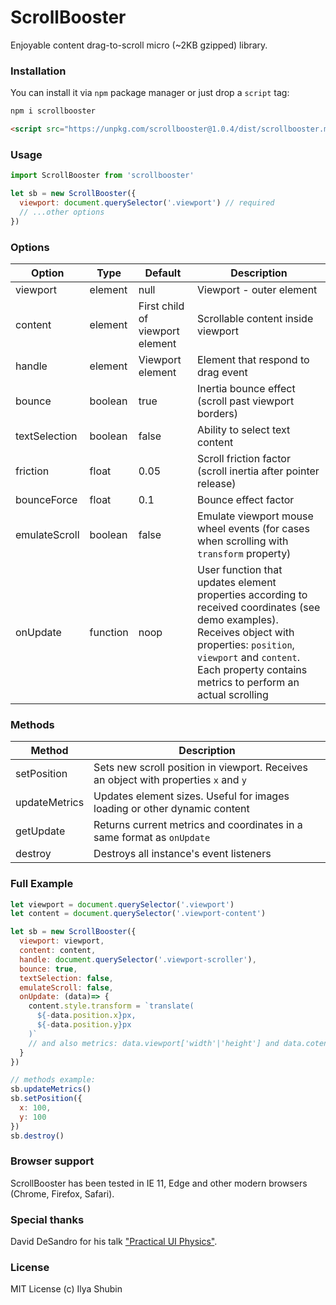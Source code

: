 # ScrollBooster

Enjoyable content drag-to-scroll micro (~2KB gzipped) library.

### Installation

You can install it via `npm` package manager or just drop a `script` tag:

``` bash
npm i scrollbooster
```

``` html
<script src="https://unpkg.com/scrollbooster@1.0.4/dist/scrollbooster.min.js"></script>
```

### Usage

``` js
import ScrollBooster from 'scrollbooster'

let sb = new ScrollBooster({
  viewport: document.querySelector('.viewport') // required
  // ...other options
})
```

### Options

Option | Type | Default | Description
------ | ---- | ------- | -----------
viewport | element | null | Viewport - outer element
content | element | First child of viewport element | Scrollable content inside viewport
handle | element | Viewport element | Element that respond to drag event
bounce | boolean | true | Inertia bounce effect (scroll past viewport borders)
textSelection | boolean | false | Ability to select text content
friction | float | 0.05 | Scroll friction factor (scroll inertia after pointer release)
bounceForce | float | 0.1 | Bounce effect factor
emulateScroll | boolean | false | Emulate viewport mouse wheel events (for cases when scrolling with `transform` property)
onUpdate | function | noop | User function that updates element properties according to received coordinates (see demo examples). Receives object with properties: `position`, `viewport` and `content`. Each property contains metrics to perform an actual scrolling

### Methods

Method | Description
------ | -----------
setPosition | Sets new scroll position in viewport. Receives an object with properties `x` and `y`
updateMetrics | Updates element sizes. Useful for images loading or other dynamic content
getUpdate | Returns current metrics and coordinates in a same format as `onUpdate`
destroy | Destroys all instance's event listeners

### Full Example

``` js
let viewport = document.querySelector('.viewport')
let content = document.querySelector('.viewport-content')

let sb = new ScrollBooster({
  viewport: viewport,
  content: content,
  handle: document.querySelector('.viewport-scroller'), 
  bounce: true,
  textSelection: false,
  emulateScroll: false,
  onUpdate: (data)=> {
    content.style.transform = `translate(
      ${-data.position.x}px,
      ${-data.position.y}px
    )`
    // and also metrics: data.viewport['width'|'height'] and data.cotent['width'|'height']
  }
})

// methods example:
sb.updateMetrics()
sb.setPosition({
  x: 100,
  y: 100
})
sb.destroy()
```

### Browser support

ScrollBooster has been tested in IE 11, Edge and other modern browsers (Chrome, Firefox, Safari).

### Special thanks

David DeSandro for his talk ["Practical UI Physics"](https://www.youtube.com/watch?v=90oMnMFozEE).

### License

MIT License (c) Ilya Shubin